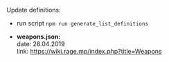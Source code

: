 Update definitions:
- run script ```npm run generate_list_definitions```
  
- **weapons.json:**   
    date: 26.04.2019   
    link: https://wiki.rage.mp/index.php?title=Weapons   
